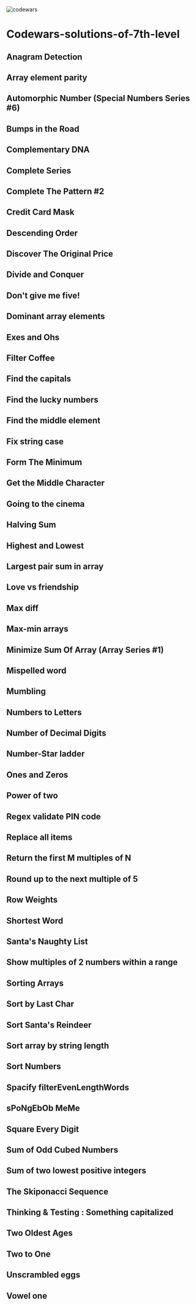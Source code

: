 ![codewars](https://user-images.githubusercontent.com/68942106/94330252-aacd6500-ff77-11ea-9185-c090b275b794.png)

# Codewars-solutions-of-7th-level

## Anagram Detection
## Array element parity
## Automorphic Number (Special Numbers Series #6)
## Bumps in the Road
## Complementary DNA
## Complete Series
## Complete The Pattern #2
## Credit Card Mask
## Descending Order
## Discover The Original Price
## Divide and Conquer
## Don't give me five!
## Dominant array elements
## Exes and Ohs
## Filter Coffee
## Find the capitals
## Find the lucky numbers
## Find the middle element
## Fix string case
## Form The Minimum
## Get the Middle Character
## Going to the cinema
## Halving Sum
## Highest and Lowest
## Largest pair sum in array 
## Love vs friendship
## Max diff
## Max-min arrays
## Minimize Sum Of Array (Array Series #1)
## Mispelled word
## Mumbling
## Numbers to Letters
## Number of Decimal Digits
## Number-Star ladder
## Ones and Zeros
## Power of two
## Regex validate PIN code
## Replace all items
## Return the first M multiples of N
## Round up to the next multiple of 5
## Row Weights
## Shortest Word
## Santa's Naughty List
## Show multiples of 2 numbers within a range
## Sorting Arrays
## Sort by Last Char
## Sort Santa's Reindeer
## Sort array by string length
## Sort Numbers
## Spacify filterEvenLengthWords
## sPoNgEbOb MeMe
## Square Every Digit
## Sum of Odd Cubed Numbers
## Sum of two lowest positive integers
## The Skiponacci Sequence
## Thinking & Testing : Something capitalized
## Two Oldest Ages
## Two to One
## Unscrambled eggs
## Vowel one
